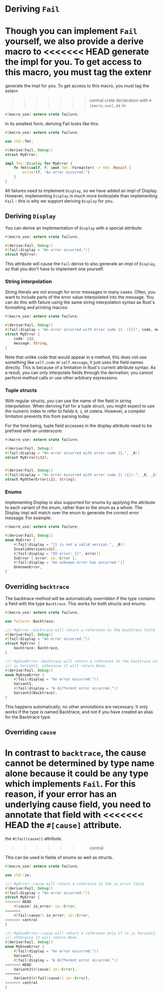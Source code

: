 # Deriving `Fail`

Though you can implement `Fail` yourself, we also provide a derive macro to
<<<<<<< HEAD
generate the impl for you. To get access to this macro, you must tag the extenr
=======
generate the impl for you. To get access to this macro, you must tag the extern
>>>>>>> central
crate declaration with `#[macro_use]`, as in:

```rust
#[macro_use] extern crate failure;
```

In its smallest form, deriving Fail looks like this:

```rust
#[macro_use] extern crate failure;

use std::fmt;

#[derive(Fail, Debug)]
struct MyError;

impl fmt::Display for MyError {
    fn fmt(&self, f: &mut fmt::Formatter) -> fmt::Result {
        write!(f, "An error occurred.")
    }
}
```

All failures need to implement `Display`, so we have added an impl of
Display. However, implementing `Display` is much more boilerplate than
implementing `Fail` - this is why we support deriving `Display` for you.

## Deriving `Display`

You can derive an implementation of `Display` with a special attribute:

```rust
#[macro_use] extern crate failure;

#[derive(Fail, Debug)]
#[fail(display = "An error occurred.")]
struct MyError;
```

This attribute will cause the `Fail` derive to also generate an impl of
`Display`, so that you don't have to implement one yourself.

### String interpolation

String literals are not enough for error messages in many cases. Often, you
want to include parts of the error value interpolated into the message. You can
do this with failure using the same string interpolation syntax as Rust's
formatting and printing macros:

```rust
#[macro_use] extern crate failure;

#[derive(Fail, Debug)]
#[fail(display = "An error occurred with error code {}. ({})", code, message)]
struct MyError {
    code: i32,
    message: String,
}
```

Note that unlike code that would appear in a method, this does not use
something like `self.code` or `self.message`; it just uses the field names
directly. This is because of a limitation in Rust's current attribute syntax.
As a result, you can only interpolate fields through the derivation; you cannot
perform method calls or use other arbitrary expressions.

### Tuple structs

With regular structs, you can use the name of the field in string
interpolation. When deriving Fail for a tuple struct, you might expect to use
the numeric index to refer to fields `0`, `1`, et cetera. However, a compiler
limitation prevents this from parsing today.

For the time being, tuple field accesses in the display attribute need to be
prefixed with an underscore:

```rust
#[macro_use] extern crate failure;

#[derive(Fail, Debug)]
#[fail(display = "An error occurred with error code {}.", _0)]
struct MyError(i32);


#[derive(Fail, Debug)]
#[fail(display = "An error occurred with error code {} ({}).", _0, _1)]
struct MyOtherError(i32, String);
```

### Enums

Implementing Display is also supported for enums by applying the attribute to
each variant of the enum, rather than to the enum as a whole. The Display impl
will match over the enum to generate the correct error message. For example:

```rust
#[macro_use] extern crate failure;

#[derive(Fail, Debug)]
enum MyError {
    #[fail(display = "{} is not a valid version.", _0)]
    InvalidVersion(u32),
    #[fail(display = "IO error: {}", error)]
    IoError { error: io::Error },
    #[fail(display = "An unknown error has occurred.")]
    UnknownError,
}
```

## Overriding `backtrace`

The backtrace method will be automatically overridden if the type contains a
field with the type `Backtrace`. This works for both structs and enums.

```rust
#[macro_use] extern crate failure;

use failure::Backtrace;

/// MyError::backtrace will return a reference to the backtrace field
#[derive(Fail, Debug)]
#[fail(display = "An error occurred.")]
struct MyError {
    backtrace: Backtrace,
}

/// MyEnumError::backtrace will return a reference to the backtrace only if it
/// is Variant2, otherwise it will return None.
#[derive(Fail, Debug)]
enum MyEnumError {
    #[fail(display = "An error occurred.")]
    Variant1,
    #[fail(display = "A different error occurred.")]
    Variant2(Backtrace),
}
```

This happens automatically; no other annotations are necessary. It only works
if the type is named Backtrace, and not if you have created an alias for the
Backtrace type.

## Overriding `cause`

In contrast to `backtrace`, the cause cannot be determined by type name alone
because it could be any type which implements `Fail`. For this reason, if your
error has an underlying cause field, you need to annotate that field with
<<<<<<< HEAD
the `#[cause]` attribute.
=======
the `#[fail(cause)]` attribute.
>>>>>>> central

This can be used in fields of enums as well as structs.


```rust
#[macro_use] extern crate failure;

use std::io;

/// MyError::cause will return a reference to the io_error field
#[derive(Fail, Debug)]
#[fail(display = "An error occurred.")]
struct MyError {
<<<<<<< HEAD
    #[cause] io_error: io::Error,
=======
    #[fail(cause)] io_error: io::Error,
>>>>>>> central
}

/// MyEnumError::cause will return a reference only if it is Variant2,
/// otherwise it will return None.
#[derive(Fail, Debug)]
enum MyEnumError {
    #[fail(display = "An error occurred.")]
    Variant1,
    #[fail(display = "A different error occurred.")]
<<<<<<< HEAD
    Variant2(#[cause] io::Error),
=======
    Variant2(#[fail(cause)] io::Error),
>>>>>>> central
}
```
